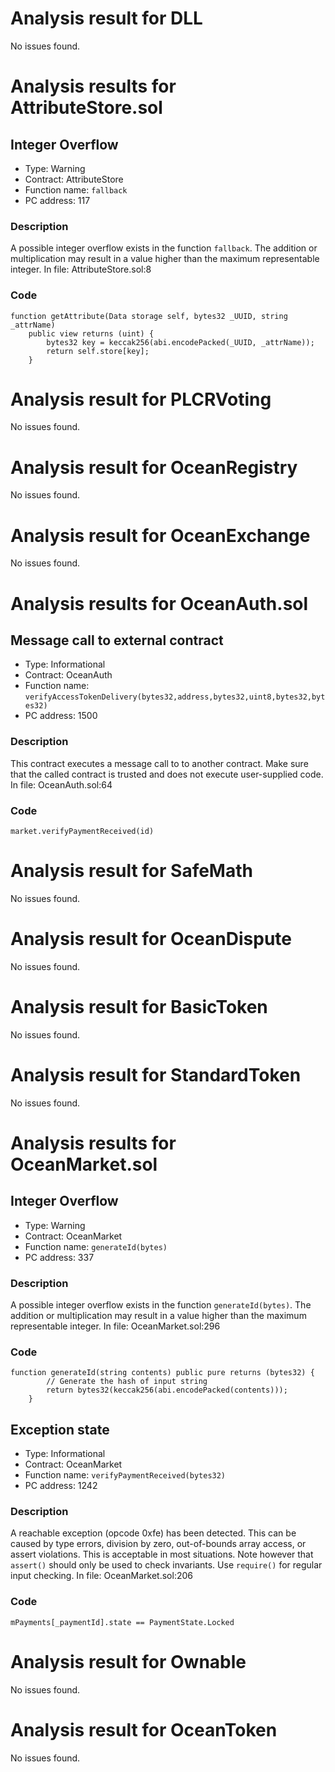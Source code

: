 # Analysis result for DLL

No issues found.
# Analysis results for AttributeStore.sol

## Integer Overflow

- Type: Warning
- Contract: AttributeStore
- Function name: `fallback`
- PC address: 117

### Description

A possible integer overflow exists in the function `fallback`.
The addition or multiplication may result in a value higher than the maximum representable integer.
In file: AttributeStore.sol:8

### Code

```
function getAttribute(Data storage self, bytes32 _UUID, string _attrName)
    public view returns (uint) {
        bytes32 key = keccak256(abi.encodePacked(_UUID, _attrName));
        return self.store[key];
    }
```

# Analysis result for PLCRVoting

No issues found.
# Analysis result for OceanRegistry

No issues found.
# Analysis result for OceanExchange

No issues found.
# Analysis results for OceanAuth.sol

## Message call to external contract

- Type: Informational
- Contract: OceanAuth
- Function name: `verifyAccessTokenDelivery(bytes32,address,bytes32,uint8,bytes32,bytes32)`
- PC address: 1500

### Description

This contract executes a message call to to another contract. Make sure that the called contract is trusted and does not execute user-supplied code.
In file: OceanAuth.sol:64

### Code

```
market.verifyPaymentReceived(id)
```

# Analysis result for SafeMath

No issues found.
# Analysis result for OceanDispute

No issues found.
# Analysis result for BasicToken

No issues found.
# Analysis result for StandardToken

No issues found.
# Analysis results for OceanMarket.sol

## Integer Overflow

- Type: Warning
- Contract: OceanMarket
- Function name: `generateId(bytes)`
- PC address: 337

### Description

A possible integer overflow exists in the function `generateId(bytes)`.
The addition or multiplication may result in a value higher than the maximum representable integer.
In file: OceanMarket.sol:296

### Code

```
function generateId(string contents) public pure returns (bytes32) {
        // Generate the hash of input string
        return bytes32(keccak256(abi.encodePacked(contents)));
    }
```

## Exception state

- Type: Informational
- Contract: OceanMarket
- Function name: `verifyPaymentReceived(bytes32)`
- PC address: 1242

### Description

A reachable exception (opcode 0xfe) has been detected. This can be caused by type errors, division by zero, out-of-bounds array access, or assert violations. This is acceptable in most situations. Note however that `assert()` should only be used to check invariants. Use `require()` for regular input checking.
In file: OceanMarket.sol:206

### Code

```
mPayments[_paymentId].state == PaymentState.Locked
```

# Analysis result for Ownable

No issues found.
# Analysis result for OceanToken

No issues found.
